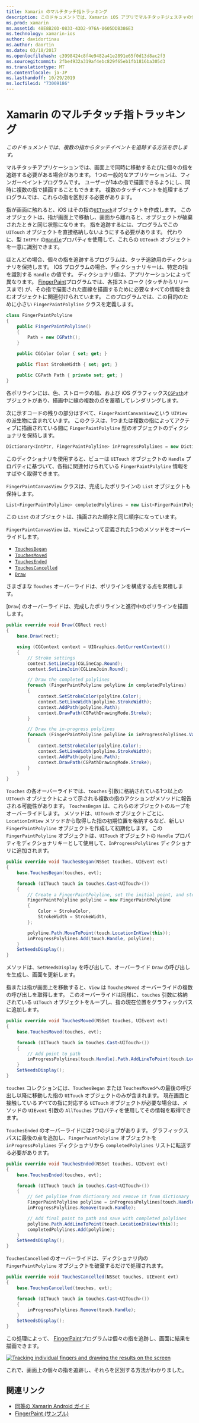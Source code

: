 ```yaml
---
title: Xamarin のマルチタッチ指トラッキング
description: このドキュメントでは、Xamarin iOS アプリでマルチタッチジェスチャの個々の指を追跡する方法について説明します。 フィンガーペイントアプリの例を中心にしています。
ms.prod: xamarin
ms.assetid: 48E8B20D-0833-43D2-976A-0605DDB386E3
ms.technology: xamarin-ios
author: davidortinau
ms.author: daortin
ms.date: 03/18/2017
ms.openlocfilehash: c3998424c8f4e9482a41e2891e65f0d13d8ac2f3
ms.sourcegitcommit: 2fbe4932a319af4ebc829f65eb1fb1816ba305d3
ms.translationtype: MT
ms.contentlocale: ja-JP
ms.lasthandoff: 10/29/2019
ms.locfileid: "73009186"
---
```

# <a name="multi-touch-finger-tracking-in-xamarinios"></a>Xamarin のマルチタッチ指トラッキング

_このドキュメントでは、複数の指からタッチイベントを追跡する方法を示します。_

マルチタッチアプリケーションでは、画面上で同時に移動するたびに個々の指を追跡する必要がある場合があります。 1つの一般的なアプリケーションは、フィンガーペイントプログラムです。 ユーザーが1本の指で描画できるようにし、同時に複数の指で描画することもできます。 複数のタッチイベントを処理するプログラムでは、これらの指を区別する必要があります。

指が画面に触れると、iOS はその指の[`UITouch`](xref:UIKit.UITouch)オブジェクトを作成します。 このオブジェクトは、指が画面上で移動し、画面から離れると、オブジェクトが破棄されたときと同じ状態になります。 指を追跡するには、プログラムでこの `UITouch` オブジェクトを直接格納しないようにする必要があります。 代わりに、型 `IntPtr` の[`Handle`](xref:Foundation.NSObject.Handle)プロパティを使用して、これらの `UITouch` オブジェクトを一意に識別できます。

ほとんどの場合、個々の指を追跡するプログラムは、タッチ追跡用のディクショナリを保持します。 IOS プログラムの場合、ディクショナリキーは、特定の指を識別する `Handle` の値です。 ディクショナリ値は、アプリケーションによって異なります。 [FingerPaint](https://docs.microsoft.com/samples/xamarin/ios-samples/applicationfundamentals-fingerpaint)プログラムでは、各指ストローク (タッチからリリースまで) が、その指で描画された直線を描画するために必要なすべての情報を含むオブジェクトに関連付けられています。 このプログラムでは、この目的のために小さい `FingerPaintPolyline` クラスを定義します。

```csharp
class FingerPaintPolyline
{
    public FingerPaintPolyline()
    {
        Path = new CGPath();
    }

    public CGColor Color { set; get; }

    public float StrokeWidth { set; get; }

    public CGPath Path { private set; get; }
}
```

各ポリラインには、色、ストロークの幅、および iOS グラフィックス[`CGPath`](xref:CoreGraphics.CGPath)オブジェクトがあり、描画中に線の複数の点を蓄積してレンダリングします。

次に示すコードの残りの部分はすべて、`FingerPaintCanvasView`という `UIView` の派生物に含まれています。 このクラスは、1つまたは複数の指によってアクティブに描画されている間に `FingerPaintPolyline` 型のオブジェクトのディクショナリを保持します。

```csharp
Dictionary<IntPtr, FingerPaintPolyline> inProgressPolylines = new Dictionary<IntPtr, FingerPaintPolyline>();
```

このディクショナリを使用すると、ビューは `UITouch` オブジェクトの `Handle` プロパティに基づいて、各指に関連付けられている `FingerPaintPolyline` 情報をすばやく取得できます。

`FingerPaintCanvasView` クラスは、完成したポリラインの `List` オブジェクトも保持します。

```csharp
List<FingerPaintPolyline> completedPolylines = new List<FingerPaintPolyline>();
```

この `List` のオブジェクトは、描画された順序と同じ順序になっています。

`FingerPaintCanvasView` は、`View`によって定義された5つのメソッドをオーバーライドします。

- [`TouchesBegan`](xref:UIKit.UIResponder.TouchesBegan(Foundation.NSSet,UIKit.UIEvent))
- [`TouchesMoved`](xref:UIKit.UIResponder.TouchesMoved(Foundation.NSSet,UIKit.UIEvent))
- [`TouchesEnded`](xref:UIKit.UIResponder.TouchesEnded(Foundation.NSSet,UIKit.UIEvent))
- [`TouchesCancelled`](xref:UIKit.UIResponder.TouchesCancelled(Foundation.NSSet,UIKit.UIEvent))
- [`Draw`](xref:UIKit.UIView.Draw(CoreGraphics.CGRect))

さまざまな `Touches` オーバーライドは、ポリラインを構成する点を累積します。

[`Draw`] のオーバーライドは、完成したポリラインと進行中のポリラインを描画します。

```csharp
public override void Draw(CGRect rect)
{
    base.Draw(rect);

    using (CGContext context = UIGraphics.GetCurrentContext())
    {
        // Stroke settings
        context.SetLineCap(CGLineCap.Round);
        context.SetLineJoin(CGLineJoin.Round);

        // Draw the completed polylines
        foreach (FingerPaintPolyline polyline in completedPolylines)
        {
            context.SetStrokeColor(polyline.Color);
            context.SetLineWidth(polyline.StrokeWidth);
            context.AddPath(polyline.Path);
            context.DrawPath(CGPathDrawingMode.Stroke);
        }

        // Draw the in-progress polylines
        foreach (FingerPaintPolyline polyline in inProgressPolylines.Values)
        {
            context.SetStrokeColor(polyline.Color);
            context.SetLineWidth(polyline.StrokeWidth);
            context.AddPath(polyline.Path);
            context.DrawPath(CGPathDrawingMode.Stroke);
        }
    }
}
```

`Touches` の各オーバーライドでは、`touches` 引数に格納されている1つ以上の `UITouch` オブジェクトによって示される複数の指のアクションがメソッドに報告される可能性があります。 `TouchesBegan` は、これらのオブジェクトのループをオーバーライドします。 メソッドは、`UITouch` オブジェクトごとに、`LocationInView` メソッドから取得した指の初期位置を格納するなど、新しい `FingerPaintPolyline` オブジェクトを作成して初期化します。 この `FingerPaintPolyline` オブジェクトは、`UITouch` オブジェクトの `Handle` プロパティをディクショナリキーとして使用して、`InProgressPolylines` ディクショナリに追加されます。

```csharp
public override void TouchesBegan(NSSet touches, UIEvent evt)
{
    base.TouchesBegan(touches, evt);

    foreach (UITouch touch in touches.Cast<UITouch>())
    {
        // Create a FingerPaintPolyline, set the initial point, and store it
        FingerPaintPolyline polyline = new FingerPaintPolyline
        {
            Color = StrokeColor,
            StrokeWidth = StrokeWidth,
        };

        polyline.Path.MoveToPoint(touch.LocationInView(this));
        inProgressPolylines.Add(touch.Handle, polyline);
    }
    SetNeedsDisplay();
}
```

メソッドは、`SetNeedsDisplay` を呼び出して、オーバーライド `Draw` の呼び出しを生成し、画面を更新します。

指または指が画面上を移動すると、`View` は `TouchesMoved` オーバーライドの複数の呼び出しを取得します。 このオーバーライドは同様に、`touches` 引数に格納されている `UITouch` オブジェクトをループし、指の現在位置をグラフィックパスに追加します。

```csharp
public override void TouchesMoved(NSSet touches, UIEvent evt)
{
    base.TouchesMoved(touches, evt);

    foreach (UITouch touch in touches.Cast<UITouch>())
    {
        // Add point to path
        inProgressPolylines[touch.Handle].Path.AddLineToPoint(touch.LocationInView(this));
    }
    SetNeedsDisplay();
}
```

`touches` コレクションには、`TouchesBegan` または `TouchesMoved`への最後の呼び出し以降に移動した指の `UITouch` オブジェクトのみが含まれます。 現在画面と接触している*すべて*の指に対応する `UITouch` オブジェクトが必要な場合は、メソッドの `UIEvent` 引数の `AllTouches` プロパティを使用してその情報を取得できます。

`TouchesEnded` のオーバーライドには2つのジョブがあります。 グラフィックスパスに最後の点を追加し、`FingerPaintPolyline` オブジェクトを `inProgressPolylines` ディクショナリから `completedPolylines` リストに転送する必要があります。

```csharp
public override void TouchesEnded(NSSet touches, UIEvent evt)
{
    base.TouchesEnded(touches, evt);

    foreach (UITouch touch in touches.Cast<UITouch>())
    {
        // Get polyline from dictionary and remove it from dictionary
        FingerPaintPolyline polyline = inProgressPolylines[touch.Handle];
        inProgressPolylines.Remove(touch.Handle);

        // Add final point to path and save with completed polylines
        polyline.Path.AddLineToPoint(touch.LocationInView(this));
        completedPolylines.Add(polyline);
    }
    SetNeedsDisplay();
}
```

`TouchesCancelled` のオーバーライドは、ディクショナリ内の `FingerPaintPolyline` オブジェクトを破棄するだけで処理されます。

```csharp
public override void TouchesCancelled(NSSet touches, UIEvent evt)
{
    base.TouchesCancelled(touches, evt);

    foreach (UITouch touch in touches.Cast<UITouch>())
    {
        inProgressPolylines.Remove(touch.Handle);
    }
    SetNeedsDisplay();
}
```

この処理によって、 [FingerPaint](https://docs.microsoft.com/samples/xamarin/ios-samples/applicationfundamentals-fingerpaint)プログラムは個々の指を追跡し、画面に結果を描画できます。

[![](touch-tracking-images/image01.png "Tracking individual fingers and drawing the results on the screen")](touch-tracking-images/image01.png#lightbox)

これで、画面上の個々の指を追跡し、それらを区別する方法がわかりました。

## <a name="related-links"></a>関連リンク

- [同等の Xamarin Android ガイド](~/android/app-fundamentals/touch/touch-tracking.md)
- [FingerPaint (サンプル)](https://docs.microsoft.com/samples/xamarin/ios-samples/applicationfundamentals-fingerpaint)

